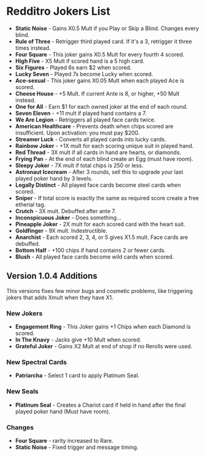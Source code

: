 # Redditro Jokers List

- **Static Noise** - Gains X0.5 Mult if you Play or Skip a Blind. Changes every blind.
- **Rule of Three** - Retrigger third played card. If it's a 3, retrigger it three times instead.
- **Four Square** - This joker gains X0.5 Mult for every fourth 4 scored.
- **High Five** - X5 Mult if scored hand is a 5 high card.
- **Six Figures** - Played 6s earn $2 when scored.
- **Lucky Seven** - Played 7s become Lucky when scored.
- **Ace-sexual** - This joker gains X0.05 Mult when each played Ace is scored.
- **Cheese House** - +5 Mult. If current Ante is 8, or higher, +50 Mult instead.
- **One for All** - Earn $1 for each owned joker at the end of each round.
- **Seven Eleven** - +11 mult if played hand contains a 7.
- **We Are Legion** - Retriggers all played face cards twice.
- **American Healthcare** - Prevents death when chips scored are insufficient. Upon activation: you must pay $200.
- **Streamer Luck** - Converts all played cards into lucky cards.
- **Rainbow Joker** - +1X mult for each scoring unique suit in played hand.
- **Red Thread** - 3X mult if all cards in hand are hearts, or diamonds.
- **Frying Pan** - At the end of each blind create an Egg (must have room).
- **Sleepy Joker** - 7X mult if total chips is 250 or less.
- **Astronaut Icecream** - After 3 rounds, sell this to upgrade your last played poker hand by 3 levels.
- **Legally Distinct** - All played face cards become steel cards when scored.
- **Sniper** - If total score is exactly the same as required score create a free etherial tag.
- **Crutch** - 3X mult. Debuffed after ante 7.
- **Inconspicuous Joker** - Does something...
- **Pineapple Joker** - 2X mult for each scored card with the heart suit.
- **Goldfinger** - 9X mult. Indestructible.
- **Anarchist** - Each scored 2, 3, 4, or 5 gives X1.5 mult. Face cards are debuffed.
- **Bottom Half** - +100 chips if hand contains 2 or fewer cards.
- **Blush** - All played face cards become wild cards when scored.

## Version 1.0.4 Additions

This versions fixes few minor bugs and cosmetic problems, like triggering jokers that adds Xmult when they have X1.

### New Jokers
- **Engagement Ring** - This Joker gains +1 Chips when each Diamond is scored.
- **In The Knavy** - Jacks give +10 Mult when scored.
- **Grateful Joker** - Gains X2 Mult at end of shop if no Rerolls were used.

### New Spectral Cards
- **Patriarcha** - Select 1 card to apply Platinum Seal.

### New Seals
- **Platinum Seal** - Creates a Chariot card if held in hand after the final played poker hand (Must have room).

### Changes 
- **Four Square** - rarity increased to Rare.
- **Static Noise** - Fixed trigger and message timing.